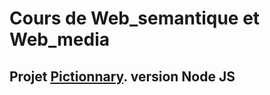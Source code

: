 # Cours de Web_semantique et Web_media  
## Projet [Pictionnary](http://miageprojet2.unice.fr/User:Max/LPSIL_IDSE_-_Web_Multim%C3%A9dia_%2f%2f_Web_S%C3%A9mantique/Partie_1%3a_Application_Pictionnary). version Node JS  
